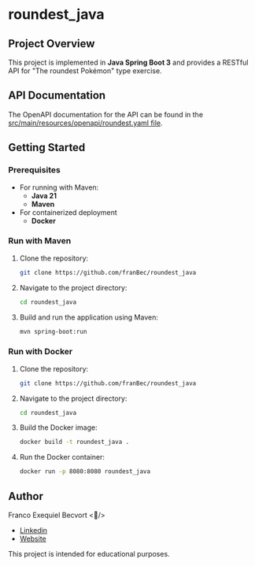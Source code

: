 # roundest_java

## Project Overview
This project is implemented in **Java Spring Boot 3** and provides a RESTful API for "The roundest Pokémon" type exercise.

## API Documentation
The OpenAPI documentation for the API can be found in the [src/main/resources/openapi/roundest.yaml file](https://github.com/franBec/roundest_java/blob/main/src/main/resources/openapi/roundest.yaml).

## Getting Started

### Prerequisites
- For running with Maven:
    - **Java 21**
    - **Maven**
- For containerized deployment
    - **Docker**

### Run with Maven
1. Clone the repository:
    ```bash
    git clone https://github.com/franBec/roundest_java
    ```
2. Navigate to the project directory:
    ```bash
    cd roundest_java
    ```
3. Build and run the application using Maven:
    ```bash
    mvn spring-boot:run
    ```
### Run with Docker
1. Clone the repository:
     ```bash
     git clone https://github.com/franBec/roundest_java
     ```
2. Navigate to the project directory:
    ```bash
    cd roundest_java
    ```
3. Build the Docker image:
    ```bash
    docker build -t roundest_java .
    ```
4. Run the Docker container:
     ```bash
     docker run -p 8080:8080 roundest_java
     ```

## Author
Franco Exequiel Becvort <🐤/>
- [Linkedin](https://www.linkedin.com/in/franco-becvort/)
- [Website](https://pollito.dev/)

This project is intended for educational purposes.
